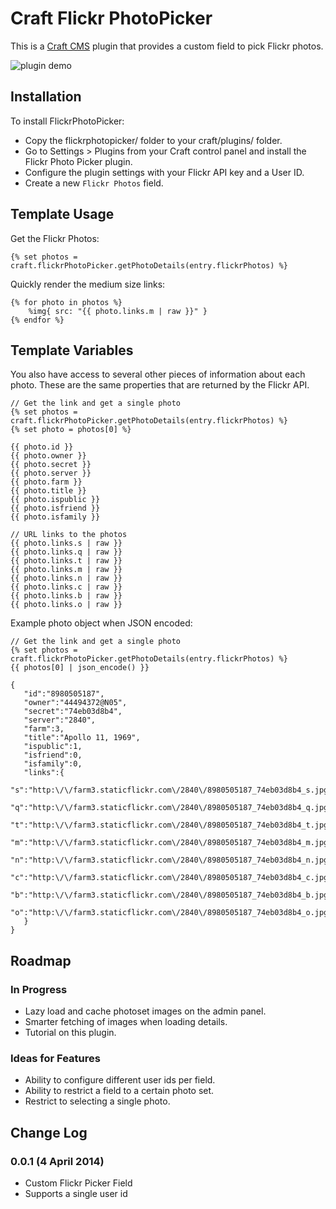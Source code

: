 # Craft Flickr PhotoPicker
This is a [Craft CMS](http://buildwithcraft.com/) plugin that provides a custom field to pick Flickr photos.

![plugin demo](https://github.com/ObiruLabs/craft-flickr-photopicker/raw/master/demo/FlickrPickerDemo.gif)

## Installation
To install FlickrPhotoPicker:

* Copy the flickrphotopicker/ folder to your craft/plugins/ folder.
* Go to Settings > Plugins from your Craft control panel and install the Flickr Photo Picker plugin.
* Configure the plugin settings with your Flickr API key and a User ID.
* Create a new ` Flickr Photos ` field.

## Template Usage
Get the Flickr Photos:

```
{% set photos = craft.flickrPhotoPicker.getPhotoDetails(entry.flickrPhotos) %}
```

Quickly render the medium size links:

```
{% for photo in photos %}
    %img{ src: "{{ photo.links.m | raw }}" }
{% endfor %}
```

## Template Variables

You also have access to several other pieces of information about each photo. These are the same properties that are returned by the Flickr API.

```
// Get the link and get a single photo
{% set photos = craft.flickrPhotoPicker.getPhotoDetails(entry.flickrPhotos) %}
{% set photo = photos[0] %}

{{ photo.id }}
{{ photo.owner }}
{{ photo.secret }}
{{ photo.server }}
{{ photo.farm }}
{{ photo.title }}
{{ photo.ispublic }}
{{ photo.isfriend }}
{{ photo.isfamily }}

// URL links to the photos
{{ photo.links.s | raw }}
{{ photo.links.q | raw }}
{{ photo.links.t | raw }}
{{ photo.links.m | raw }}
{{ photo.links.n | raw }}
{{ photo.links.c | raw }}
{{ photo.links.b | raw }}
{{ photo.links.o | raw }}
```

Example photo object when JSON encoded:

```
// Get the link and get a single photo
{% set photos = craft.flickrPhotoPicker.getPhotoDetails(entry.flickrPhotos) %}
{{ photos[0] | json_encode() }}

{
   "id":"8980505187",
   "owner":"44494372@N05",
   "secret":"74eb03d8b4",
   "server":"2840",
   "farm":3,
   "title":"Apollo 11, 1969",
   "ispublic":1,
   "isfriend":0,
   "isfamily":0,
   "links":{
      "s":"http:\/\/farm3.staticflickr.com\/2840\/8980505187_74eb03d8b4_s.jpg",
      "q":"http:\/\/farm3.staticflickr.com\/2840\/8980505187_74eb03d8b4_q.jpg",
      "t":"http:\/\/farm3.staticflickr.com\/2840\/8980505187_74eb03d8b4_t.jpg",
      "m":"http:\/\/farm3.staticflickr.com\/2840\/8980505187_74eb03d8b4_m.jpg",
      "n":"http:\/\/farm3.staticflickr.com\/2840\/8980505187_74eb03d8b4_n.jpg",
      "c":"http:\/\/farm3.staticflickr.com\/2840\/8980505187_74eb03d8b4_c.jpg",
      "b":"http:\/\/farm3.staticflickr.com\/2840\/8980505187_74eb03d8b4_b.jpg",
      "o":"http:\/\/farm3.staticflickr.com\/2840\/8980505187_74eb03d8b4_o.jpg"
   }
}
```

## Roadmap
### In Progress
* Lazy load and cache photoset images on the admin panel.
* Smarter fetching of images when loading details.
* Tutorial on this plugin.

### Ideas for Features
* Ability to configure different user ids per field.
* Ability to restrict a field to a certain photo set.
* Restrict to selecting a single photo.

## Change Log
### 0.0.1 (4 April 2014)
* Custom Flickr Picker Field
* Supports a single user id
